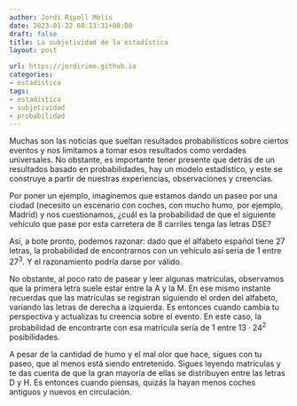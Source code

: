 ```yaml
---
author: Jordi Ripoll Melis
date: 2023-01-22 08:13:31+00:00
draft: false
title: La subjetividad de la estadística
layout: post

url: https://jordirime.github.io
categories:
- estadística
tags:
- estadística
- subjetividad
- probabilidad
---
```

Muchas son las noticias que sueltan resultados probabilísticos sobre ciertos eventos y nos limitamos a tomar esos resultados como verdades universales. No obstante, es importante tener presente que detrás de un resultados basado en probabilidades, hay un modelo estadístico, y este se construye a partir de nuestras experiencias, observaciones y creencias.

Por poner un ejemplo, imaginemos que estamos dando un paseo por una ciudad (necesito un escenario con coches, con mucho humo, por ejemplo, Madrid) y nos cuestionamos, ¿cuál es la probabilidad de que el siguiente vehículo que pase por esta carretera de 8 carriles tenga las letras DSE?

Así, a bote pronto, podemos razonar: dado que el alfabeto español tiene 27 letras, la probabilidad de encontrarnos con un vehículo así sería de 1 entre $27^3$. Y el razonamiento podría darse por válido.

No obstante, al poco rato de pasear y leer algunas matrículas, observamos que la primera letra suele estar entre la A y la M. En ese mismo instante recuerdas que las matrículas se registran siguiendo el orden del alfabeto, variando las letras de derecha a izquierda. Es entonces cuando cambia tu perspectiva y actualizas tu creencia sobre el evento. En este caso, la probabilidad de encontrarte con esa matrícula sería de 1 entre $13\cdot24^2$ posibilidades.

A pesar de la cantidad de humo y el mal olor que hace, sigues con tu paseo, que al menos está siendo entretenido. Sigues leyendo matrículas y te das cuenta de que la gran mayoría de ellas se distribuyen entre las letras D y H. Es entonces cuando piensas, quizás la hayan menos coches antiguos y nuevos en circulación.

<!-- Cuando me enfrento a un nuevo problema, me gusta recordar las palabras de George Box, quien citó que "todos los modelos son erróneos, pero algunos son útiles".  -->

